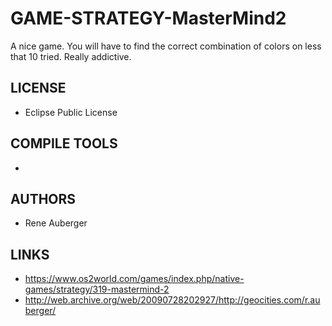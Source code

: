 # GAME-STRATEGY-MasterMind2
A nice game. You will have to find the correct combination of colors on less that 10 tried. Really addictive.

## LICENSE
* Eclipse Public License

## COMPILE TOOLS
* 
 
## AUTHORS
* Rene Auberger

## LINKS
* https://www.os2world.com/games/index.php/native-games/strategy/319-mastermind-2
* http://web.archive.org/web/20090728202927/http://geocities.com/r.auberger/
